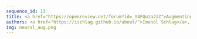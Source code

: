 ```yaml
---
sequence_id: 13
title: <a href="https://openreview.net/forum?id=_Y4FQu1aJ1Z">Augmenting Classic Algorithms with Neural Components for Strong Generalisation on Ambiguous and High-Dimensional Data</a>
authors: <a href="https://ischlag.github.io/about/">Imanol Schlag</a>, <a href="https://people.idsia.ch/~juergen/">Jürgen Schmidhuber</a>
img: neural_aug.png
---
```

